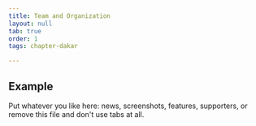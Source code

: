 ```yaml
---
title: Team and Organization
layout: null
tab: true
order: 1
tags: chapter-dakar

---
```


## Example

Put whatever you like here: news, screenshots, features, supporters, or remove this file and don't use tabs at all.
